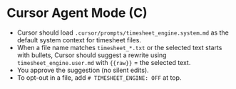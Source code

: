 # Cursor Agent Mode (C)

- Cursor should load `.cursor/prompts/timesheet_engine.system.md` as the default system context for timesheet files.
- When a file name matches `timesheet_*.txt` or the selected text starts with bullets, Cursor should suggest a rewrite using `timesheet_engine.user.md` with `{{raw}}` = the selected text.
- You approve the suggestion (no silent edits).
- To opt-out in a file, add `# TIMESHEET_ENGINE: OFF` at top.